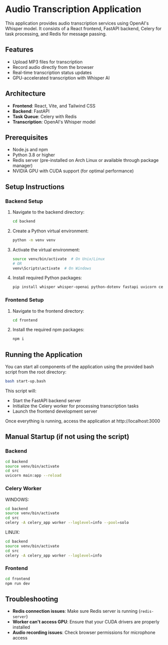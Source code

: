 # Audio Transcription Application

This application provides audio transcription services using OpenAI's Whisper model. It consists of a React frontend, FastAPI backend, Celery for task processing, and Redis for message passing.

## Features

- Upload MP3 files for transcription
- Record audio directly from the browser
- Real-time transcription status updates
- GPU-accelerated transcription with Whisper AI

## Architecture

- **Frontend**: React, Vite, and Tailwind CSS
- **Backend**: FastAPI
- **Task Queue**: Celery with Redis
- **Transcription**: OpenAI's Whisper model

## Prerequisites

- Node.js and npm
- Python 3.8 or higher
- Redis server (pre-installed on Arch Linux or available through package manager)
- NVIDIA GPU with CUDA support (for optimal performance)

## Setup Instructions

### Backend Setup

1. Navigate to the backend directory:

   ```bash
   cd backend
   ```

2. Create a Python virtual environment:

   ```bash
   python -m venv venv
   ```

3. Activate the virtual environment:

   ```bash
   source venv/bin/activate  # On Unix/Linux
   # OR
   venv\Scripts\activate  # On Windows
   ```

4. Install required Python packages:
   ```bash
   pip install whisper whisper-openai python-dotenv fastapi uvicorn celery redis
   ```

### Frontend Setup

1. Navigate to the frontend directory:

   ```bash
   cd frontend
   ```

2. Install the required npm packages:
   ```bash
   npm i
   ```

## Running the Application

You can start all components of the application using the provided bash script from the root directory:

```bash
bash start-up.bash
```

This script will:

- Start the FastAPI backend server
- Initialize the Celery worker for processing transcription tasks
- Launch the frontend development server

Once everything is running, access the application at http://localhost:3000

## Manual Startup (if not using the script)

### Backend

```bash
cd backend
source venv/bin/activate
cd src
uvicorn main:app --reload
```

### Celery Worker

WINDOWS:

```bash
cd backend
source venv/bin/activate
cd src
celery -A celery_app worker --loglevel=info --pool=solo
```

LINUX:

```bash
cd backend
source venv/bin/activate
cd src
celery -A celery_app worker --loglevel=info
```

### Frontend

```bash
cd frontend
npm run dev
```

## Troubleshooting

- **Redis connection issues**: Make sure Redis server is running (`redis-server`)
- **Worker can't access GPU**: Ensure that your CUDA drivers are properly installed
- **Audio recording issues**: Check browser permissions for microphone access
